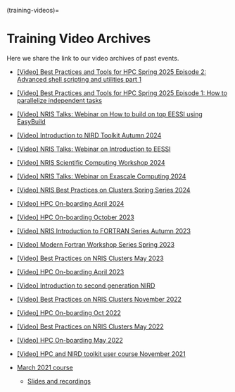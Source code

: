 (training-videos)=

# Training Video Archives

 Here we share the link to our video archives of past events.

- [[Video] Best Practices and Tools for HPC Spring 2025 Episode 2: Advanced shell scripting and utilities part 1](https://www.youtube.com/watch?v=T0EWofxxuFU&t=6s)
- [[Video] Best Practices and Tools for HPC Spring 2025 Episode 1: How to parallelize independent tasks](https://www.youtube.com/watch?v=GRWysq3y7jM)
- [[Video] NRIS Talks: Webinar on How to build on top EESSI using EasyBuild](https://www.youtube.com/watch?v=qSkqqIXi8Nk)
- [[Video] Introduction to NIRD Toolkit Autumn 2024](https://www.youtube.com/playlist?list=PLoR6m-sar9AhZacgyTi6fhwENmWFdNyal)
- [[Video] NRIS Talks: Webinar on Introduction to EESSI](https://www.youtube.com/watch?v=T13J7qTpw0o)
- [[Video] NRIS Scientific Computing Workshop 2024](https://www.youtube.com/playlist?list=PLoR6m-sar9AhFq6Brn95HCYdZpn0YLWxF)
- [[Video] NRIS Talks: Webinar on Exascale Computing 2024](https://www.youtube.com/watch?v=FEm4Ln26iyM)
- [[Video] NRIS Best Practices on Clusters Spring Series 2024](https://www.youtube.com/watch?v=qcHSxm5i9Oo)
- [[Video] HPC On-boarding April 2024](https://www.youtube.com/watch?v=YkX6dqpwrog&list=PLoR6m-sar9AiurRIVXw9UWgdmC-9EC6YJ)
- [[Video] HPC On-boarding October 2023](https://www.youtube.com/watch?v=Ly6RzetHlpk&list=PLoR6m-sar9AigUUk90njz-8FaEWYneNii)

- [[Video] NRIS Introduction to FORTRAN Series Autumn 2023](https://www.youtube.com/watch?v=Rg6A63dxxGE&list=PLoR6m-sar9AiM6bHuv5m68uLyhNi4SAF6)

- [[Video] Modern Fortran Workshop Series Spring 2023](https://www.youtube.com/watch?v=243Y9187zWE&list=PLoR6m-sar9Aj8AKzLWATMqq7gNmWD9Awf)

- [[Video] Best Practices on NRIS Clusters May 2023](https://www.youtube.com/watch?v=tlXCEkHnMhY&list=PLoR6m-sar9Agq9hqnaEga68fJcrsqWhsa)

- [[Video] HPC On-boarding April 2023](https://www.youtube.com/watch?v=ekZxXTRpAvk&list=PLoR6m-sar9AizSl5eukP2iQowGBb7uERP)

- [[Video] Introduction to second generation NIRD](https://www.youtube.com/watch?v=iBwhDsZtAzs&t=10374s)

- [[Video] Best Practices on NRIS Clusters November 2022](https://www.youtube.com/playlist?list=PLoR6m-sar9AgoSnXdbUkO9FBiCUTft1GK)

- [[Video] HPC On-boarding Oct 2022](https://www.youtube.com/playlist?list=PLoR6m-sar9Aieei4JqclHr_3zRNDPwzxM)

- [[Video] Best Practices on NRIS Clusters May 2022](https://www.youtube.com/watch?v=UqrC8noY620&list=PLoR6m-sar9AjQ4xEkGUVEOvyC4jOpVjHZ)

- [[Video] HPC On-boarding May 2022](https://www.youtube.com/watch?v=TgJ1BJME6x8&list=PLoR6m-sar9Ag6YFE_Xw6xKUr3vcPUzYi-)

- [[Video] HPC and NIRD toolkit user course November 2021](https://www.youtube.com/playlist?list=PLoR6m-sar9Ai3TMU96xAGDx-UImMzLXae)

- [March 2021 course](https://wiki.uib.no/hpcdoc/index.php/HPC_and_NIRD_toolkit_user_course_March_2021)
  - [Slides and recordings](https://drive.google.com/drive/u/1/folders/1Umw7Ag6dFC3ZRffS3FHZJpHFhjId5mXT)

